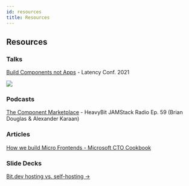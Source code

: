 ```yaml
---
id: resources
title: Resources
---
```


## Resources

### Talks

[Build Components not Apps](https://www.youtube.com/watch?v=yDjTcBKXKDE&t) - Latency Conf. 2021

<a href="https://www.youtube.com/watch?v=yDjTcBKXKDE&t">
    <img src="https://storage.googleapis.com/static.bit.dev/harmony-docs/Screen%20Shot%202021-02-25%20at%209.11.22%20PM.png"></img>
</a>

### Podcasts

[The Component Marketplace](https://www.heavybit.com/library/podcasts/jamstack-radio/ep-59-the-component-marketplace-with-alexander-karan-of-climateclever/) - HeavyBit JAMStack Radio Ep. 59 (Brian Douglas & Alexander Karaan)


### Articles

[How we build Micro Frontends - Microsoft CTO Cookbook](https://devblogs.microsoft.com/startups/building-micro-frontends-with-components/)


### Slide Decks

[Bit.dev hosting vs. self-hosting ->](https://www.slideshare.net/JonathanSaring/bitdev-hosting-vs-oss)


